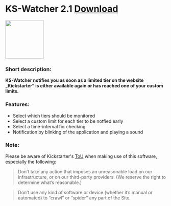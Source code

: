 # KS-Watcher 2.1 [Download](http://molistum.de/ks-watcher/)
<img src="/icon/KS-Watcher.ico" width="120"/>

### Short description:
**KS-Watcher notifies you as soon as a limited tier on the website „Kickstarter“ is either available again or has reached one of your custom limits.**
### Features:
- Select which tiers should be monitored
- Select a custom limit for each tier to be notfied early
- Select a time-interval for checking
- Notification by blinking of the application and playing a sound
### Note:
Please be aware of Kickstarter's [ToU](https://www.kickstarter.com/terms-of-use) when making use of this software, especially the following:
> Don’t take any action that imposes an unreasonable load on our infrastructure, or on our third-party providers. (We reserve the right to determine what’s reasonable.)

> Don’t use any kind of software or device (whether it’s manual or automated) to “crawl” or “spider” any part of the Site.